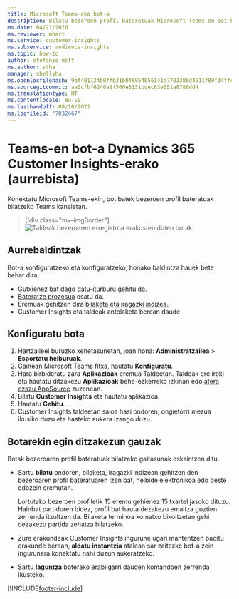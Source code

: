 ```yaml
---
title: Microsoft Teams-eko bot-a
description: Bilatu bezeroen profil bateratuak Microsoft Teams-en bot baten laguntzarekin.
ms.date: 04/21/2020
ms.reviewer: mhart
ms.service: customer-insights
ms.subservice: audience-insights
ms.topic: how-to
author: stefanie-msft
ms.author: sthe
manager: shellyha
ms.openlocfilehash: 9bf401124b0ffb21b046954056141e7703386d4911f89f34ffc0fcb84bf0f4be
ms.sourcegitcommit: aa0cfbf6240a9f560e3131bdec63e051a8786dd4
ms.translationtype: HT
ms.contentlocale: eu-ES
ms.lasthandoff: 08/10/2021
ms.locfileid: "7032467"
---
```

# <a name="teams-bot-for-dynamics-365-customer-insights-preview"></a>Teams-en bot-a Dynamics 365 Customer Insights-erako (aurrebista)

Konektatu Microsoft Teams-ekin, bot batek bezeroen profil bateratuak bilatzeko Teams kanaletan.

> [!div class="mx-imgBorder"]
> ![Taldeak bezeroaren erregistroa erakusten duten botak.](media/teams-bot.png "Taldeak bezeroaren erregistroa erakusten duten botak")

## <a name="prerequisites"></a>Aurrebaldintzak

Bot-a konfiguratzeko eta konfiguratzeko, honako baldintza hauek bete behar dira:

- Gutxienez bat dago [datu-iturburu gehitu da](data-sources.md).
- [Bateratze prozesua](data-unification.md) osatu da.
- Eremuak gehitzen dira [bilaketa eta iragazki indizea](search-filter-index.md).
- Customer Insights eta taldeak antolaketa berean daude.

## <a name="configure-the-bot"></a>Konfiguratu bota

1. Hartzaileei buruzko xehetasunetan, joan hona: **Administratzailea** > **Esportatu helburuak**.
1. Gainean Microsoft Teams fitxa, hautatu **Konfiguratu**.
1. Hara birbideratu zara **Aplikazioak** eremua Taldeetan. Taldeak ere ireki eta hautatu ditzakezu **Aplikazioak** behe-ezkerreko izkinan edo [atera ezazu AppSource](https://go.microsoft.com/fwlink/?linkid=2124104) zuzenean.
1. Bilatu **Customer Insights** eta hautatu aplikazioa.
1. Hautatu **Gehitu**.
1. Customer Insights taldeetan saioa hasi ondoren, ongietorri mezua ikusiko duzu eta hasteko aukera izango duzu.

## <a name="things-you-can-do-with-the-bot"></a>Botarekin egin ditzakezun gauzak

Botak bezeroaren profil bateratuak bilatzeko gaitasunak eskaintzen ditu.

- Sartu **bilatu** ondoren, bilaketa, iragazki indizean gehitzen den bezeroaren profil bateratuaren izen bat, helbide elektronikoa edo beste edozein eremutan.

  Lortutako bezeroen profiletik 15 eremu gehienez 15 txartel jasoko dituzu. Hainbat partiduren bidez, profil bat hauta dezakezu emaitza guztien zerrenda itzultzen da. Bilaketa terminoa komatxo bikoitzetan gehi dezakezu partida zehatza bilatzeko.

- Zure erakundeak Customer Insights ingurune ugari mantentzen baditu erakunde berean, **aldatu instantzia** atalean sar zaitezke bot-a zein ingurunera konektatu nahi duzun aukeratzeko.

- Sartu **laguntza** boterako erabilgarri dauden komandoen zerrenda ikusteko.  


[!INCLUDE[footer-include](../includes/footer-banner.md)]